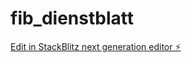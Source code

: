 # fib_dienstblatt

[Edit in StackBlitz next generation editor ⚡️](https://stackblitz.com/~/github.com/BoltStackVercel41/fib_dienstblatt)